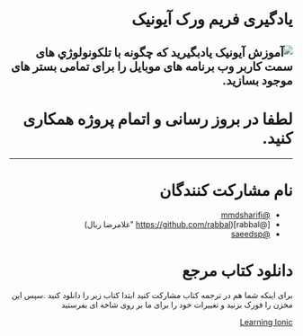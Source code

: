 <div dir="rtl">

# یادگیری فریم ورک آيونیک
![آموزش آیونیک](https://github.com/mmdsharifi/IonicBook/blob/master/BookCover.jpg?raw=true)
یادبگیرید که چگونه با تلکونولوژي های سمت کاربر وب برنامه های موبایل را برای تمامی بستر های موجود بسازید.
---
# لطفا در بروز رسانی و اتمام پروژه همکاری کنید.
----
 
 # نام مشارکت کنندگان

* [@mmdsharifi](https://github.com/mmdsharifi "سعید پیری") 
* [@rabbal](https://github.com/rabbal "غلامرضا ربال)
* [@saeedsp](https://github.com/saeedsp "سعید پیری")

 # دانلود کتاب مرجع
  برای اینکه شما هم در ترجمه کتاب مشارکت کنید ابتدا کتاب زیر را دانلود کنید .سپس این مخزن را فورک بزنید و تغییرات خود را برای ما بر روی شاخه ای بفرستید
 
 [Learning Ionic](http://it-ebooks.info/book/6203/ "دانلود کتاب یادگیری آیونیک")

</div>
